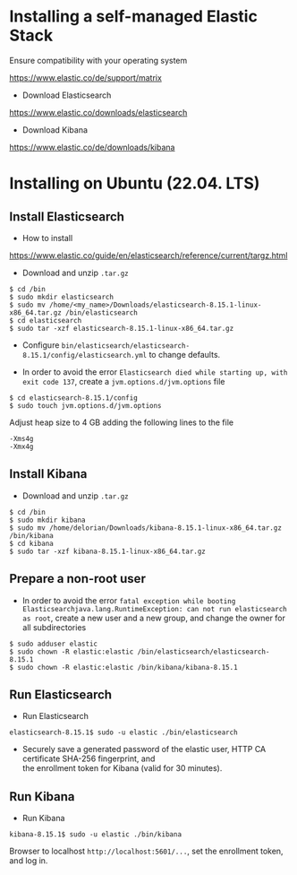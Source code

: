 # Installing a self-managed Elastic Stack

Ensure compatibility with your operating system

https://www.elastic.co/de/support/matrix

- Download Elasticsearch

https://www.elastic.co/downloads/elasticsearch

- Download Kibana

https://www.elastic.co/de/downloads/kibana

# Installing on Ubuntu (22.04. LTS)

## Install Elasticsearch

- How to install

https://www.elastic.co/guide/en/elasticsearch/reference/current/targz.html

- Download and unzip `.tar.gz`

```unix
$ cd /bin
$ sudo mkdir elasticsearch
$ sudo mv /home/<my_name>/Downloads/elasticsearch-8.15.1-linux-x86_64.tar.gz /bin/elasticsearch
$ cd elasticsearch
$ sudo tar -xzf elasticsearch-8.15.1-linux-x86_64.tar.gz
```

- Configure `bin/elasticsearch/elasticsearch-8.15.1/config/elasticsearch.yml` to change defaults.

- In order to avoid the error `Elasticsearch died while starting up, with exit code 137`, 
create a `jvm.options.d/jvm.options` file
```unix
$ cd elasticsearch-8.15.1/config
$ sudo touch jvm.options.d/jvm.options
```
Adjust heap size to 4 GB adding the following lines to the file
```
-Xms4g
-Xmx4g
```

## Install Kibana

- Download and unzip `.tar.gz`

```unix
$ cd /bin
$ sudo mkdir kibana
$ sudo mv /home/delorian/Downloads/kibana-8.15.1-linux-x86_64.tar.gz /bin/kibana
$ cd kibana
$ sudo tar -xzf kibana-8.15.1-linux-x86_64.tar.gz
```

## Prepare a non-root user

- In order to avoid the error 
`fatal exception while booting Elasticsearchjava.lang.RuntimeException: can not run elasticsearch as root`,
create a new user and a new group, and change the owner for all subdirectories
```unix
$ sudo adduser elastic
$ sudo chown -R elastic:elastic /bin/elasticsearch/elasticsearch-8.15.1
$ sudo chown -R elastic:elastic /bin/kibana/kibana-8.15.1
```

## Run Elasticsearch

- Run Elasticsearch
```unix
elasticsearch-8.15.1$ sudo -u elastic ./bin/elasticsearch
```

- Securely save a generated password of the elastic user, HTTP CA certificate SHA-256 fingerprint, and  
the enrollment token for Kibana (valid for 30 minutes).

## Run Kibana

- Run Kibana

```unix
kibana-8.15.1$ sudo -u elastic ./bin/kibana
```

Browser to localhost `http://localhost:5601/...`, set the enrollment token, and log in. 

